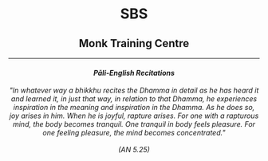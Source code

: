 <center>

# SBS

## Monk Training Centre

---

#### *Pāli-English Recitations*

<em>"In whatever way a bhikkhu recites the Dhamma in detail as he has heard it and learned it, in just that way, in relation to that Dhamma, he experiences inspiration in the meaning and inspiration in the Dhamma. As he does so, joy arises in him. When he is joyful, rapture arises. For one with a rapturous mind, the body becomes tranquil. One tranquil in body feels pleasure. For one feeling pleasure, the mind becomes concentrated."</em><br></br>
<em>(AN 5.25)</em>

</center>
